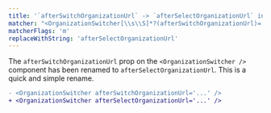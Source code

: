 ```yaml
---
title: '`afterSwitchOrganizationUrl` -> `afterSelectOrganizationUrl` in `OrganizationSwitcher`'
matcher: "<OrganizationSwitcher[\\s\\S]*?(afterSwitchOrganizationUrl)=[\\s\\S]*?>"
matcherFlags: 'm'
replaceWithString: 'afterSelectOrganizationUrl'
---
```


The `afterSwitchOrganizationUrl` prop on the `<OrganizationSwitcher />` component has been renamed to `afterSelectOrganizationUrl`. This is a quick and simple rename.

```diff
- <OrganizationSwitcher afterSwitchOrganizationUrl='...' />
+ <OrganizationSwitcher afterSelectOrganizationUrl='...' />
```
